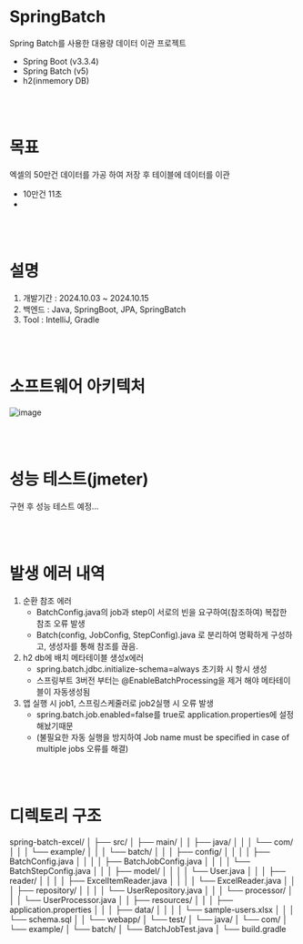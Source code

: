 # SpringBatch
Spring Batch를 사용한 대용량 데이터 이관 프로젝트
- Spring Boot                (v3.3.4)
- Spring Batch               (v5)
- h2(inmemory DB)

<br/>
<br/>

# 목표
엑셀의 50만건 데이터를 가공 하여 저장 후 테이블에 데이터를 이관
- 10만건 11초
- 
<br/>
<br/>

# 설명
1. 개발기간 : 2024.10.03 ~ 2024.10.15
2. 백엔드 : Java, SpringBoot, JPA, SpringBatch
3. Tool : IntelliJ, Gradle

<br/>
<br/>

# 소프트웨어 아키텍처
![image](https://github.com/user-attachments/assets/3b0624da-0a99-4a28-b532-57ec3b28f3b5)

<br/>
<br/>

# 성능 테스트(jmeter)
구현 후 성능 테스트 예정...

<br/>
<br/>

# 발생 에러 내역
1. 순환 참조 에러
   - BatchConfig.java의 job과 step이 서로의 빈을 요구하여(참조하여) 복잡한 참조 오류 발생
   - Batch(config, JobConfig, StepConfig).java 로 분리하여 명확하게 구성하고, 생성자를 통해 참조를 끊음.
2. h2 db에 배치 메타테이블 생성x에러
   - spring.batch.jdbc.initialize-schema=always 초기화 시 항시 생성
   - 스프링부트 3버전 부터는 @EnableBatchProcessing을 제거 해야 메타테이블이 자동생성됨
3. 앱 실행 시 job1, 스프링스케줄러로 job2실행 시 오류 발생
   -   spring.batch.job.enabled=false를 true로 application.properties에 설정해놨기때문
   -   (불필요한 자동 실행을 방지하여 Job name must be specified in case of multiple jobs 오류를 해결)

<br/>
<br/>
 
# 디렉토리 구조
spring-batch-excel/
│
├── src/
│   ├── main/
│   │   ├── java/
│   │   │   └── com/
│   │   │       └── example/
│   │   │           └── batch/
│   │   │               ├── config/
│   │   │               │   ├── BatchConfig.java
│   │   │               │   ├── BatchJobConfig.java
│   │   │               │   └── BatchStepConfig.java
│   │   │               ├── model/
│   │   │               │   └── User.java
│   │   │               ├── reader/
│   │   │               │   ├── ExcelItemReader.java
│   │   │               │   └── ExcelReader.java
│   │   │               ├── repository/
│   │   │               │   └── UserRepository.java
│   │   │               └── processor/
│   │   │                   └── UserProcessor.java
│   │   ├── resources/
│   │   │   ├── application.properties
│   │   │   ├── data/
│   │   │   │   └── sample-users.xlsx
│   │   │   └── schema.sql
│   │   └── webapp/
│   └── test/
│       └── java/
│           └── com/
│               └── example/
│                   └── batch/
│                       └── BatchJobTest.java
│
└── build.gradle
